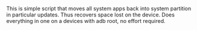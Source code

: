 This is simple script that moves all system apps back into system partition in particular updates. Thus recovers space lost on the device. Does everything in one on a devices with adb root, no effort required. 
